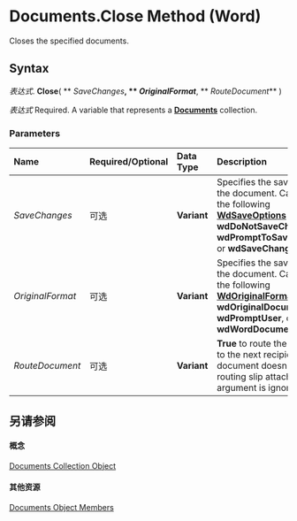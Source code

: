 
# Documents.Close Method (Word)

Closes the specified documents.


## Syntax

 _表达式_. **Close**( ** _SaveChanges_**, ** _OriginalFormat_**, ** _RouteDocument_** )

 _表达式_ Required. A variable that represents a **[Documents](fc4ac973-19c1-703a-5538-f4426b8b7564.md)** collection.


### Parameters



|**Name**|**Required/Optional**|**Data Type**|**Description**|
|:-----|:-----|:-----|:-----|
| _SaveChanges_|可选|**Variant**|Specifies the save action for the document. Can be one of the following  **[WdSaveOptions](be7da727-8683-bda5-1006-9786f946233d.md)** constants: **wdDoNotSaveChanges**, **wdPromptToSaveChanges**, or **wdSaveChanges**.|
| _OriginalFormat_|可选|**Variant**|Specifies the save format for the document. Can be one of the following  **[WdOriginalFormat](d315f553-b84f-364d-35d0-1fe0340435e0.md)** constants: **wdOriginalDocumentFormat**, **wdPromptUser**, or **wdWordDocument**.|
| _RouteDocument_|可选|**Variant**|**True** to route the document to the next recipient. If the document doesn't have a routing slip attached, this argument is ignored.|

## 另请参阅


#### 概念


[Documents Collection Object](fc4ac973-19c1-703a-5538-f4426b8b7564.md)
#### 其他资源


[Documents Object Members](http://msdn.microsoft.com/library/939decec-9b3c-92fc-796c-2eeb9c2165ce%28Office.15%29.aspx)